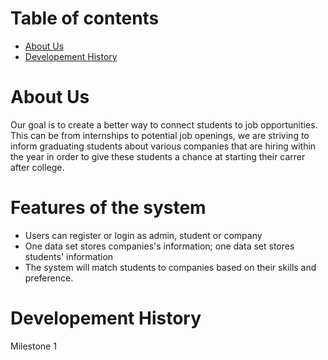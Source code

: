 # Table of contents

* [About Us](#about-us)
* [Developement History](#developement-history)

# About Us
Our goal is to create a better way to connect students to job opportunities. This can be from internships to potential job openings, we are striving to inform graduating students about various companies that are hiring within the year in order to give these students a chance at starting their carrer after college. 

# Features of the system
<ul>
  <li>Users can register or login as admin, student or company</li>
  <li>One data set stores companies's information; one data set stores students' information</li>
  <li>The system will match students to companies based on their skills and preference.</li>
  
</ul>


# Developement History
Milestone 1
